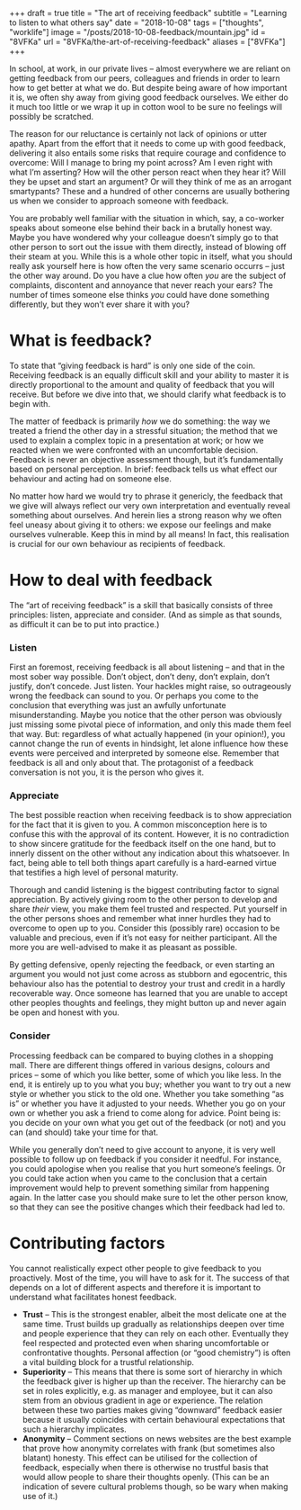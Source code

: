 +++
draft = true
title = "The art of receiving feedback"
subtitle = "Learning to listen to what others say"
date = "2018-10-08"
tags = ["thoughts", "worklife"]
image = "/posts/2018-10-08-feedback/mountain.jpg"
id = "8VFKa"
url = "8VFKa/the-art-of-receiving-feedback"
aliases = ["8VFKa"]
+++

In school, at work, in our private lives – almost everywhere we are reliant on getting feedback from our peers, colleagues and friends in order to learn how to get better at what we do. But despite being aware of how important it is, we often shy away from giving good feedback ourselves. We either do it much too little or we wrap it up in cotton wool to be sure no feelings will possibly be scratched.

The reason for our reluctance is certainly not lack of opinions or utter apathy. Apart from the effort that it needs to come up with good feedback, delivering it also entails some risks that require courage and confidence to overcome: Will I manage to bring my point across? Am I even right with what I’m asserting? How will the other person react when they hear it? Will they be upset and start an argument? Or will they think of me as an arrogant smartypants? These and a hundred of other concerns are usually bothering us when we consider to approach someone with feedback.

You are probably well familiar with the situation in which, say, a co-worker speaks about someone else behind their back in a brutally honest way. Maybe you have wondered why your colleague doesn’t simply go to that other person to sort out the issue with them directly, instead of blowing off their steam at you. While this is a whole other topic in itself, what you should really ask yourself here is how often the very same scenario occurrs – just the other way around. Do you have a clue how often *you* are the subject of complaints, discontent and annoyance that never reach your ears? The number of times someone else thinks *you* could have done something differently, but they won’t ever share it with you?

# What is feedback?

To state that “giving feedback is hard” is only one side of the coin. Receiving feedback is an equally difficult skill and your ability to master it is directly proportional to the amount and quality of feedback that you will receive. But before we dive into that, we should clarify what feedback is to begin with.

The matter of feedback is primarily *how* we do something: the way we treated a friend the other day in a stressful situation; the method that we used to explain a complex topic in a presentation at work; or how we reacted when we were confronted with an uncomfortable decision. Feedback is never an objective assessment though, but it’s fundamentally based on personal perception. In brief: feedback tells us what effect our behaviour and acting had on someone else.

No matter how hard we would try to phrase it genericly, the feedback that we give will always reflect our very own interpretation and eventually reveal something about ourselves. And herein lies a strong reason why we often feel uneasy about giving it to others: we expose our feelings and make ourselves vulnerable. Keep this in mind by all means! In fact, this realisation is crucial for our own behaviour as recipients of feedback.

# How to deal with feedback

The “art of receiving feedback” is a skill that basically consists of three principles: listen, appreciate and consider. (And as simple as that sounds, as difficult it can be to put into practice.)

### Listen
First an foremost, receiving feedback is all about listening – and that in the most sober way possible. Don’t object, don’t deny, don’t explain, don’t justify, don’t concede. Just listen. Your hackles might raise, so outrageously wrong the feedback can sound to you. Or perhaps you come to the conclusion that everything was just an awfully unfortunate misunderstanding. Maybe you notice that the other person was obviously just missing some pivotal piece of information, and only this made them feel that way. But: regardless of what actually happened (in your opinion!), you cannot change the run of events in hindsight, let alone influence how these events were perceived and interpreted by someone else. Remember that feedback is all and only about that. The protagonist of a feedback conversation is not you, it is the person who gives it.

### Appreciate
The best possible reaction when receiving feedback is to show appreciation for the fact that it is given to you. A common misconception here is to confuse this with the approval of its content. However, it is no contradiction to show sincere gratitude for the feedback itself on the one hand, but to innerly dissent on the other without any indication about this whatsoever. In fact, being able to tell both things apart carefully is a hard-earned virtue that testifies a high level of personal maturity.

Thorough and candid listening is the biggest contributing factor to signal appreciation. By actively giving room to the other person to develop and share *their* view, you make them feel trusted and respected. Put yourself in the other persons shoes and remember what inner hurdles they had to overcome to open up to you. Consider this (possibly rare) occasion to be valuable and precious, even if it’s not easy for neither participant. All the more you are well-advised to make it as pleasant as possible.

By getting defensive, openly rejecting the feedback, or even starting an argument you would not just come across as stubborn and egocentric, this behaviour also has the potential to destroy your trust and credit in a hardly recoverable way. Once someone has learned that you are unable to accept other peoples thoughts and feelings, they might button up and never again be open and honest with you.

### Consider
Processing feedback can be compared to buying clothes in a shopping mall. There are different things offered in various designs, colours and prices – some of which you like better, some of which you like less. In the end, it is entirely up to you what you buy; whether you want to try out a new style or whether you stick to the old one. Whether you take something “as is” or whether you have it adjusted to your needs. Whether you go on your own or whether you ask a friend to come along for advice. Point being is: you decide on your own what you get out of the feedback (or not) and you can (and should) take your time for that.

While you generally don’t need to give account to anyone, it is very well possible to follow up on feedback if you consider it needful. For instance, you could apologise when you realise that you hurt someone’s feelings. Or you could take action when you came to the conclusion that a certain improvement would help to prevent something similar from happening again. In the latter case you should make sure to let the other person know, so that they can see the positive changes which their feedback had led to.

# Contributing factors

You cannot realistically expect other people to give feedback to you proactively. Most of the time, you will have to ask for it. The success of that depends on a lot of different aspects and therefore it is important to understand what facilitates honest feedback.

- **Trust** – This is the strongest enabler, albeit the most delicate one at the same time. Trust builds up gradually as relationships deepen over time and people experience that they can rely on each other. Eventually they feel respected and protected even when sharing uncomfortable or confrontative thoughts. Personal affection (or “good chemistry”) is often a vital building block for a trustful relationship.
- **Superiority** – This means that there is some sort of hierarchy in which the feedback giver is higher up than the receiver. The hierarchy can be set in roles explicitly, e.g. as manager and employee, but it can also stem from an obvious gradient in age or experience. The relation between these two parties makes giving “downward” feedback easier because it usually coincides with certain behavioural expectations that such a hierarchy implicates.
- **Anonymity** – Comment sections on news websites are the best example that prove how anonymity correlates with frank (but sometimes also blatant) honesty. This effect can be utilised for the collection of feedback, especially when there is otherwise no trustful basis that would allow people to share their thoughts openly. (This can be an indication of severe cultural problems though, so be wary when making use of it.)
